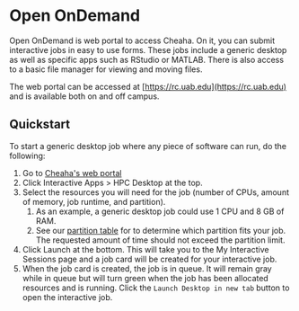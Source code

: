 # Open OnDemand

Open OnDemand is web portal to access Cheaha. On it, you can submit interactive jobs in easy to use forms. These jobs include a generic desktop as well as specific apps such as RStudio or MATLAB. There is also access to a basic file manager for viewing and moving files.

The web portal can be accessed at [https://rc.uab.edu](https://rc.uab.edu) and is available both on and off campus.

## Quickstart

To start a generic desktop job where any piece of software can run, do the following:

1. Go to [Cheaha's web portal](https://rc.uab.edu)
2. Click Interactive Apps > HPC Desktop at the top.
3. Select the resources you will need for the job (number of CPUs, amount of memory, job runtime, and partition).
      1. As an example, a generic desktop job could use 1 CPU and 8 GB of RAM.
      2. See our [partition table](https://docs.rc.uab.edu/cheaha/hardware/#summary) for to determine which partition fits your job. The requested amount of time should not exceed the partition limit.
4. Click Launch at the bottom. This will take you to the My Interactive Sessions page and a job card will be created for your interactive job.
5. When the job card is created, the job is in queue. It will remain gray while in queue but will turn green when the job has been allocated resources and is running. Click the `Launch Desktop in new tab` button to open the interactive job.

